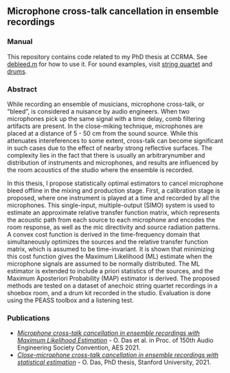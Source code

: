 <h2>Microphone cross-talk cancellation in ensemble recordings</h2>

<h3>Manual</h3>

<p> This repository contains code related to my PhD thesis at CCRMA. See <a href="my code/debleed.m">debleed.m</a> for how to use it. For sound examples, visit <a href = "https://ccrma.stanford.edu/~orchi/Mic-bleed/sound_examples_quartet.html">string quartet</a> and <a href = "https://ccrma.stanford.edu/~orchi/Mic-bleed/sound_examples_drums.html">drums</a>.</p>

<h3>Abstract</h3>

<p>While recording an ensemble of musicians, microphone cross-talk, or “bleed”, is considered a nuisance by audio engineers. When two microphones pick up the same signal with a time delay, comb filtering artifacts are present. In the close-miking technique, microphones are placed at a distance of 5 - 50 cm from the sound source. While this attenuates intereferences to some extent, cross-talk can become significant in such cases due to the effect of
nearby strong reflective surfaces. The complexity lies in the fact that there is usually an arbitrarynumber and distribution of instruments and microphones, and results are influenced by the room acoustics of the studio where the ensemble is recorded.</p>

<p>In this thesis, I propose statistically optimal estimators to cancel microphone bleed offline in the mixing and production stage. First, a calibration stage is proposed, where one instrument is played at a time and recorded by all the microphones. This single-input, multiple-output (SIMO) system is used to estimate an approximate relative transfer function matrix, which represents the acoustic path from each source to each microphone and encodes the room response, as well as the mic directivity and source radiation patterns. A convex cost function is derived in the time-frequency domain that simultaneously optimizes the sources and the relative transfer function matrix, which is assumed to be time-invariant. It is shown that minimizing this cost function gives the Maximum Likelihood (ML) estimate when the microphone signals are assumed to be normally distributed. The ML estimator is extended to include a priori statistics of the sources, and the Maximum Aposteriori
Probability (MAP) estimator is derived. The proposed methods are tested on a dataset of anechoic string quartet recordings in a shoebox room, and a drum kit recorded in the studio. Evaluation is done using the PEASS toolbox and a listening test.
</p>


<h3>Publications</h3>
<ul>
	<li><i><a href = "https://www.aes.org/e-lib/browse.cfm?elib=21064">Microphone cross-talk cancellation in ensemble recordings with Maximum Likelihood Estimation</a></i> - O. Das et al. in Proc. of 150th Audio Engineering Society Convention, AES 2021.</li>
	<li><i><a href = "https://ccrma.stanford.edu/~orchi/Documents/odas_thesis_final.pdf">Close-microphone cross-talk cancellation in ensemble recordings with statistical estimation</a></i> - O. Das, PhD thesis, Stanford University, 2021.</li>
</ul>